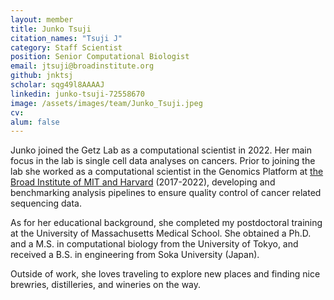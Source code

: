 ```yaml
---
layout: member
title: Junko Tsuji
citation_names: "Tsuji J"
category: Staff Scientist
position: Senior Computational Biologist
email: jtsuji@broadinstitute.org
github: jnktsj
scholar: sqg49l8AAAAJ
linkedin: junko-tsuji-72558670
image: /assets/images/team/Junko_Tsuji.jpeg
cv:
alum: false
---
```


Junko joined the Getz Lab as a computational scientist in 2022. Her main focus in the lab is single cell data analyses on cancers.  Prior to joining the lab she worked as a computational scientist in the Genomics Platform at [the Broad Institute of MIT and Harvard](https://www.broadinstitute.org/) (2017-2022), developing and benchmarking analysis pipelines to ensure quality control of cancer related sequencing data.  

As for her educational background, she completed my postdoctoral training at the University of Massachusetts Medical School. She obtained a Ph.D. and a M.S. in computational biology from the University of Tokyo, and received a B.S. in engineering from Soka University (Japan).

Outside of work, she loves traveling to explore new places and finding nice brewries, distilleries, and wineries on the way.

